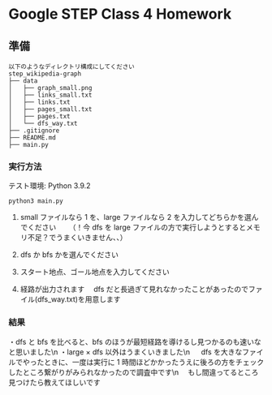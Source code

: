 # Google STEP Class 4 Homework

## 準備

```
以下のようなディレクトリ構成にしてください
step_wikipedia-graph
├── data
│   ├── graph_small.png
│   ├── links_small.txt
│   ├── links.txt
│   ├── pages_small.txt
│   ├── pages.txt
│   └── dfs_way.txt
├── .gitignore
├── README.md
├── main.py

```

### 実行方法

テスト環境: Python 3.9.2

```shell
python3 main.py
```

1. small ファイルなら 1 を、large ファイルなら 2 を入力してどちらかを選んでください
   　　（！今 dfs を large ファイルの方で実行しようとするとメモリ不足？でうまくいきません、、）

2. dfs か bfs かを選んでください

3. スタート地点、ゴール地点を入力してください

4. 経路が出力されます　 dfs だと長過ぎて見れなかったことがあったのでファイル(dfs_way.txt)を用意します

### 結果

・dfs と bfs を比べると、bfs のほうが最短経路を導けるし見つかるのも速いなと思いました\n
・large × dfs 以外はうまくいきました\n
　 dfs を大きなファイルでやったときに、一度は実行に 1 時間ほどかかったうえに後ろの方をチェックしたところ繋がりがみられなかったので調査中です\n
　もし間違ってるところ見つけたら教えてほしいです
